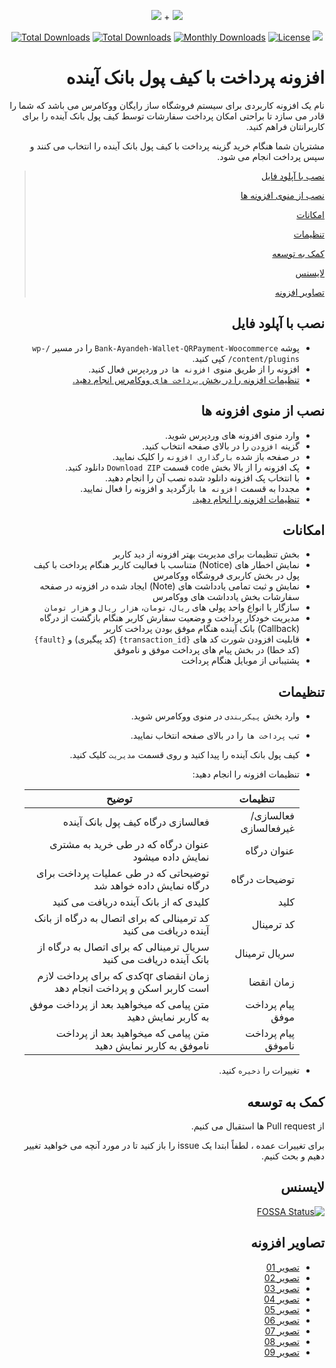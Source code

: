 <p align="center">
<img src="https://user-images.githubusercontent.com/3329008/111814350-9bf4b900-88ef-11eb-86c6-0461eaf54203.png" /> + 
<img src="https://user-images.githubusercontent.com/3329008/111814402-a8791180-88ef-11eb-8c68-79cc872bc9fb.png" />
</p>
<p align="center">
  <a href="https://packagist.org/packages/pejmankheyri/bank-ayandeh-wallet-qrpayment-woocommerce"><img src="https://poser.pugx.org/pejmankheyri/bank-ayandeh-wallet-qrpayment-woocommerce/v/stable" alt="Total Downloads"></a>
<a href="https://packagist.org/packages/pejmankheyri/bank-ayandeh-wallet-qrpayment-woocommerce"><img src="https://img.shields.io/packagist/dt/pejmankheyri/bank-ayandeh-wallet-qrpayment-woocommerce" alt="Total Downloads"></a>
  <a href="https://packagist.org/packages/pejmankheyri/bank-ayandeh-wallet-qrpayment-woocommerce"><img src="https://poser.pugx.org/pejmankheyri/bank-ayandeh-wallet-qrpayment-woocommerce/d/monthly" alt="Monthly Downloads"></a>
<a href="https://packagist.org/packages/pejmankheyri/bank-ayandeh-wallet-qrpayment-woocommerce"><img src="https://img.shields.io/github/license/pejmankheyri/bank-ayandeh-wallet-qrpayment-woocommerce" alt="License"></a>
<a href="https://app.fossa.com/projects/git%2Bgithub.com%2Fpejmankheyri%2FBank-Ayandeh-Wallet-QRPayment-Woocommerce?ref=badge_shield" alt="FOSSA Status"><img src="https://app.fossa.com/api/projects/git%2Bgithub.com%2Fpejmankheyri%2FBank-Ayandeh-Wallet-QRPayment-Woocommerce.svg?type=shield"/></a>
</p>

<div dir="rtl">
  
# افزونه پرداخت با کیف پول بانک آینده

نام یک افزونه کاربردی برای سیستم فروشگاه ساز رایگان ووکامرس می باشد که شما را قادر می سازد تا براحتی امکان پرداخت سفارشات توسط کیف پول بانک آینده را برای کاربرانتان فراهم کنید.

مشتریان شما هنگام خرید گزینه پرداخت با کیف پول بانک آینده را انتخاب می کنند و سپس پرداخت انجام می شود.

> [نصب با آپلود فایل](https://github.com/pejmankheyri/Bank-Ayandeh-Wallet-QRPayment-Woocommerce#%D9%86%D8%B5%D8%A8-%D8%A8%D8%A7-%D8%A2%D9%BE%D9%84%D9%88%D8%AF-%D9%81%D8%A7%DB%8C%D9%84)
> 
> [نصب از منوی افزونه ها](https://github.com/pejmankheyri/Bank-Ayandeh-Wallet-QRPayment-Woocommerce#%D9%86%D8%B5%D8%A8-%D8%A7%D8%B2-%D9%85%D9%86%D9%88%DB%8C-%D8%A7%D9%81%D8%B2%D9%88%D9%86%D9%87-%D9%87%D8%A7)
> 
> [امکانات](https://github.com/pejmankheyri/Bank-Ayandeh-Wallet-QRPayment-Woocommerce#%D8%A7%D9%85%DA%A9%D8%A7%D9%86%D8%A7%D8%AA)
> 
> [تنظیمات](https://github.com/pejmankheyri/Bank-Ayandeh-Wallet-QRPayment-Woocommerce#%D8%AA%D9%86%D8%B8%DB%8C%D9%85%D8%A7%D8%AA)
> 
> [کمک به توسعه](https://github.com/pejmankheyri/Bank-Ayandeh-Wallet-QRPayment-Woocommerce#%DA%A9%D9%85%DA%A9-%D8%A8%D9%87-%D8%AA%D9%88%D8%B3%D8%B9%D9%87)
> 
> [لایسنس](https://github.com/pejmankheyri/Bank-Ayandeh-Wallet-QRPayment-Woocommerce#%D9%84%D8%A7%DB%8C%D8%B3%D9%86%D8%B3)
> 
> [تصاویر افزونه](https://github.com/pejmankheyri/Bank-Ayandeh-Wallet-QRPayment-Woocommerce#%D8%AA%D8%B5%D8%A7%D9%88%DB%8C%D8%B1-%D8%A7%D9%81%D8%B2%D9%88%D9%86%D9%87)

## نصب با آپلود فایل

* پوشه `Bank-Ayandeh-Wallet-QRPayment-Woocommerce` را در مسیر `/wp-content/plugins/` کپی کنید.
* افزونه را از طریق منوی `افزونه ها` در وردپرس فعال کنید.
* [تنظیمات افزونه را در بخش `پرداخت ها`ی ووکامرس انجام دهید.](https://github.com/pejmankheyri/Bank-Ayandeh-Wallet-QRPayment-Woocommerce#%D8%AA%D9%86%D8%B8%DB%8C%D9%85%D8%A7%D8%AA)

## نصب از منوی افزونه ها

* وارد منوی افزونه های وردپرس شوید.
* گزینه `افزودن` را در بالای صفحه انتخاب کنید.
* در صفحه باز شده `بارگذاری افزونه` را کلیک نمایید.
* پک افزونه را از بالا بخش `code` قسمت `Download ZIP` دانلود کنید.
* با انتخاب پک افزونه دانلود شده نصب آن را انجام دهید.
* مجددا به قسمت `افزونه ها` بازگردید و افزونه را فعال نمایید.
* [تنظیمات افزونه را انجام دهید.](https://github.com/pejmankheyri/Bank-Ayandeh-Wallet-QRPayment-Woocommerce#%D8%AA%D9%86%D8%B8%DB%8C%D9%85%D8%A7%D8%AA)


## امکانات

* بخش تنظیمات برای مدیریت بهتر افزونه از دید کاربر
* نمایش اخطار های (Notice) متناسب با فعالیت کاربر هنگام پرداخت با کیف پول در بخش کاربری فروشگاه ووکامرس
* نمایش و ثبت تمامی یادداشت های (Note) ایجاد شده در افزونه در صفحه سفارشات بخش یادداشت های ووکامرس
* سازگار با انواع واحد پولی های `ریال`، `تومان`،‌ `هزار ریال` و `هزار تومان`
* مدیریت خودکار پرداخت و وضعیت سفارش کاربر هنگام بازگشت از درگاه (Callback) بانک آینده هنگام موفق بودن پرداخت کاربر
* قابلیت افزودن شورت کد های `{transaction_id}` (کد پیگیری) و  `{fault}` (کد خطا) در بخش پیام های پرداخت موفق و ناموفق
* پشتیبانی از موبایل هنگام پرداخت

## تنظیمات

* وارد بخش `پیکربندی` در منوی ووکامرس شوید.
* تب `پرداخت ها` را در بالای صفحه انتخاب نمایید.
* کیف پول بانک آینده را پیدا کنید و روی قسمت `مدیریت` کلیک کنید.
* تنظیمات افزونه را انجام دهید:

    | تنظیمات | توضیح |
    | ------ | ------ |
    | فعالسازی/غیرفعالسازی | فعالسازی درگاه کیف پول بانک آینده |
    | عنوان درگاه | عنوان درگاه که در طی خرید به مشتری نمایش داده میشود |
    | توضیحات درگاه | توضیحاتی که در طی عملیات پرداخت برای درگاه نمایش داده خواهد شد |
    | کلید | کلیدی که از بانک آینده دریافت می کنید |
    | کد ترمینال | کد ترمینالی که برای اتصال به درگاه از بانک آینده دریافت می کنید |
    | سریال ترمینال | سریال ترمینالی که برای اتصال به درگاه از بانک آینده دریافت می کنید |
    | زمان انقضا | زمان انقضای qrکدی که برای پرداخت لازم است کاربر اسکن و پرداخت انجام دهد |
    | پیام پرداخت موفق | متن پیامی که میخواهید بعد از پرداخت موفق به کاربر نمایش دهید |
    | پیام پرداخت ناموفق | متن پیامی که میخواهید بعد از پرداخت ناموفق به کاربر نمایش دهید |

* تغییرات را `ذخیره` کنید.

## کمک به توسعه

از Pull request ها استقبال می کنیم.

برای تغییرات عمده ، لطفاً ابتدا یک issue را باز کنید تا در مورد آنچه می خواهید تغییر دهیم و بحث کنیم.

## لایسنس

[![FOSSA Status](https://app.fossa.com/api/projects/git%2Bgithub.com%2Fpejmankheyri%2FBank-Ayandeh-Wallet-QRPayment-Woocommerce.svg?type=small)](https://app.fossa.com/projects/git%2Bgithub.com%2Fpejmankheyri%2FBank-Ayandeh-Wallet-QRPayment-Woocommerce?ref=badge_small)

</div>

<div dir="rtl">

## تصاویر افزونه

* <a href="https://user-images.githubusercontent.com/3329008/111613124-6ff40d80-87f3-11eb-9c27-a033ea1886b8.png" target="_blank">تصویر 01</a>
* <a href="https://user-images.githubusercontent.com/3329008/111613161-77b3b200-87f3-11eb-9d62-ce595ae4cf21.png" target="_blank">تصویر 02</a>
* <a href="https://user-images.githubusercontent.com/3329008/111613226-87cb9180-87f3-11eb-9e0e-ef6c454c8701.png" target="_blank">تصویر 03</a>
* <a href="https://user-images.githubusercontent.com/3329008/111613259-90bc6300-87f3-11eb-8664-66b69b467ea8.png" target="_blank">تصویر 04</a>
* <a href="https://user-images.githubusercontent.com/3329008/111613292-97e37100-87f3-11eb-8e3c-37fb94007913.png" target="_blank">تصویر 05</a>
* <a href="https://user-images.githubusercontent.com/3329008/111613315-9fa31580-87f3-11eb-99cf-5af9441809cd.png" target="_blank">تصویر 06</a>
* <a href="https://user-images.githubusercontent.com/3329008/111613344-a893e700-87f3-11eb-8776-9b0cb6954315.png" target="_blank">تصویر 07</a>
* <a href="https://user-images.githubusercontent.com/3329008/111613372-afbaf500-87f3-11eb-8da8-42cca2718fa0.png" target="_blank">تصویر 08</a>
* <a href="https://user-images.githubusercontent.com/3329008/111614726-299fae00-87f5-11eb-88bc-d5cdadbd2fd8.png" target="_blank">تصویر 09</a>

</div>

